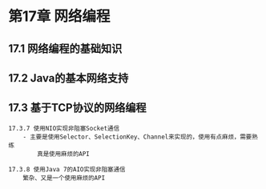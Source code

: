 # 第17章 网络编程
## 17.1 网络编程的基础知识
## 17.2 Java的基本网络支持

## 17.3 基于TCP协议的网络编程
    17.3.7 使用NIO实现非阻塞Socket通信
        - 主要是使用Selector、SelectionKey、Channel来实现的，使用有点麻烦，需要熟练
            真是使用麻烦的API
            
    17.3.8 使用Java 7的AIO实现非阻塞通信
        繁杂、又是一个使用麻烦的API